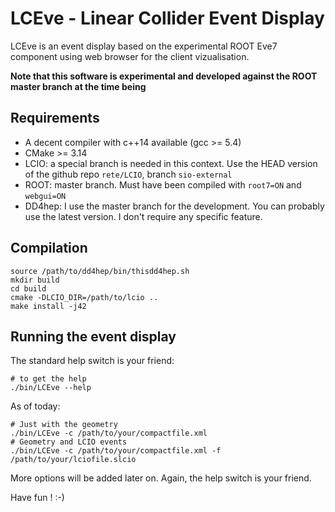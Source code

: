 # LCEve - Linear Collider Event Display

LCEve is an event display based on the experimental ROOT Eve7 component using web browser for the client vizualisation.

**Note that this software is experimental and developed against the ROOT master branch at the time being**

## Requirements

- A decent compiler with c++14 available (gcc >= 5.4)
- CMake >= 3.14
- LCIO: a special branch is needed in this context. Use the HEAD version of the github repo `rete/LCIO`, branch `sio-external`
- ROOT: master branch. Must have been compiled with `root7=ON` and `webgui=ON`
- DD4hep: I use the master branch for the development. You can probably use the latest version. I don't require any specific feature.


## Compilation

```shell
source /path/to/dd4hep/bin/thisdd4hep.sh
mkdir build
cd build
cmake -DLCIO_DIR=/path/to/lcio ..
make install -j42
```

## Running the event display

The standard help switch is your friend:
```shell
# to get the help
./bin/LCEve --help
```

As of today:
```shell
# Just with the geometry
./bin/LCEve -c /path/to/your/compactfile.xml
# Geometry and LCIO events
./bin/LCEve -c /path/to/your/compactfile.xml -f /path/to/your/lciofile.slcio
```

More options will be added later on. Again, the help switch is your friend.

Have fun ! :-)
